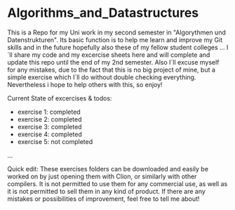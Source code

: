 # Algorithms_and_Datastructures
This is a Repo for my Uni work in my second semester in "Algorythmen und Datenstrukturen".
Its basic function is to help me learn and improve my Git skills and in the future hopefully also these of my fellow student colleges ...
I´ll share my code and my excercise sheets here and will complete and update this repo until the end of my 2nd semester.
Also I´ll excuse myself for any mistakes, due to the fact that this is no big project of mine, but a simple exercise which I´ll do without double checking everything.
Nevertheless i hope to help others with this, so enjoy!


Current State of excercises & todos:

- exercise 1: completed
- exercise 2: completed
- exercise 3: completed
- exercise 4: completed
- exercise 5: not completed

...

Quick edit: These exercises folders can be downloaded and easily be worked on by just opening them with Clion, or similarly with other compilers. It is not permitted to use them for any commercial use, as well as it is not permitted to sell them in any kind of product. If there are any mistakes or possibilities of improvement, feel free to tell me about!

